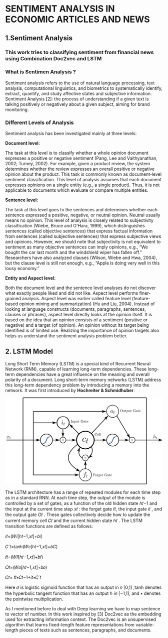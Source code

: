 # SENTIMENT ANALYSIS IN ECONOMIC ARTICLES AND NEWS

## 1.Sentiment Analysis

### This work tries to classifying sentiment from financial news using Combination Doc2vec and LSTM

### What is Sentimen Analysis ?

Sentiment analysis refers to the use of natural language processing, text analysis, computational linguistics, and biometrics to systematically identify, extract, quantify, and study affective states and subjective information. Sentiment Analysis [2]: the process of understanding if a given text is talking positively or negatively about a given subject, aiming for brand monitoring.


### Different Levels of Analysis 

Sentiment analysis has been investigated mainly at three levels:  

**Document level:**

The task at this level is to classify whether a whole opinion document expresses a positive or negative sentiment (Pang, Lee and Vaithyanathan, 2002; Turney, 2002). For example, given a product
review, the system determines whether the review expresses an overall positive or negative opinion about the product. This task is commonly known as document-level sentiment classification. This level of analysis
assumes that each document expresses opinions on a single entity (e.g., a single product). Thus, it is not applicable to documents which evaluate or compare multiple entities. 



**Sentence level:**


The task at this level goes to the sentences and determines whether each sentence expressed a positive, negative, or neutral opinion. Neutral usually means no opinion. This level of analysis is closely related to subjectivity classification (Wiebe, Bruce and O'Hara, 1999), which distinguishes sentences (called objective sentences) that express factual information from sentences (called subjective sentences) that express
subjective views and opinions. However, we should note that subjectivity is not equivalent to sentiment as many objective sentences can imply opinions, e.g., “We bought the car last month and the windshield wiper
has fallen off.” Researchers have also analyzed clauses (Wilson, Wiebe and Hwa, 2004), but the clause level is still not enough, e.g., “Apple is doing very well in this lousy economy.” 


**Entity and Aspect level:**


Both the document level and the sentence level analyses do not discover what exactly people liked and did not like. Aspect level performs finer-grained analysis. Aspect level was earlier called feature level (feature-based opinion mining and summarization) (Hu and Liu, 2004). Instead of looking at language constructs (documents, paragraphs, sentences, clauses or phrases), aspect level directly looks at the opinion itself. It is based on the idea that an opinion consists of a sentiment (positive or negative) and a target (of opinion). An opinion without its target being identified is of limited use. Realizing the importance of opinion targets also helps us understand the sentiment
analysis problem better. 


## 2. LSTM Model

Long Short Term Memory (LSTM) is a special kind of Recurrent Neural Network (RNN), capable of learning long-term dependencies. These long-term dependencies have a great influence on the meaning and overall polarity of a document. Long short-term memory networks (LSTM) address this long-term dependency problem by introducing a memory into the network. It was first introduced by **Hochreiter & Schmidhuber**.

![Long_Short-Term.png](Long_Short-Term.png)


The LSTM architecture has a range of repeated modules for each time step as in a standard RNN. At each time step, the output of the module is controlled by a set of gates, as a function of the old hidden state ℎ𝑡−1 and the input at the current time step 𝑥𝑡 : the forget gate 𝑓𝑡, the input gate 𝑖𝑡 , and the output gate 𝑂𝑡 . These gates collectively decide how to update the current memory cell 𝐶𝑡 and the current hidden state ℎ𝑡 . The LSTM transition functions are defined as follows:

𝑖𝑡=(𝑊𝑖[ℎ𝑡−1,𝑥𝑡]+𝑏𝑖) 

𝐶´𝑡=𝑡𝑎𝑛ℎ(𝑊𝑐[ℎ𝑡−1,𝑥𝑡]+𝑏𝐶) 

𝑓𝑡=(𝑊𝑓[ℎ𝑡−1,𝑥𝑡]+𝑏𝑓) 

𝑂𝑡=(𝑊𝑜[ℎ𝑡−1,𝑥𝑡]+𝑏𝑜) 

𝐶𝑡= 𝑓𝑡∗𝐶𝑡−1+𝑖𝑡∗𝐶´𝑡

Here 𝜎 is logistic sigmoid function that has an output in 𝑛 [0,1] ,tanh denotes the hyperbolic tangent function that has an output ℎ 𝑖𝑛 [−1,1], and ∗ denotes the pointwise multiplication.


As I mentioned before to deal with Deep learning we have to map sentence to vector of number. In this work inspired by [3] Doc2vec as the embedding used for extracting information context. The Doc2vec is an unsupervised algorithm that learns fixed-length feature representations from variable-length pieces of texts such as sentences, paragraphs, and documents.